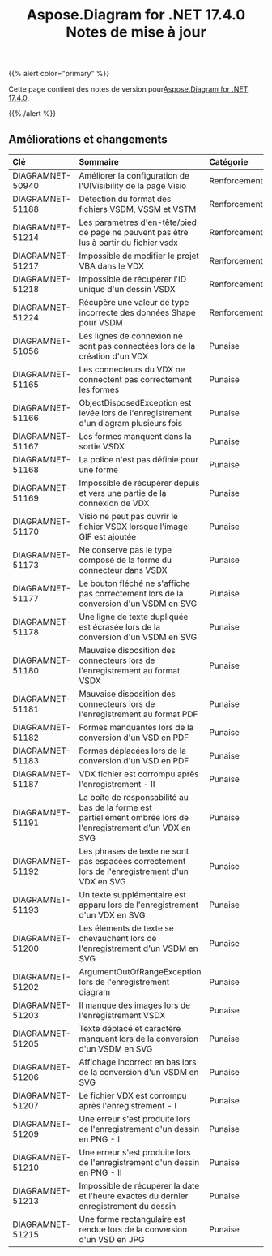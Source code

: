 ﻿---
title: Aspose.Diagram for .NET 17.4.0 Notes de mise à jour
type: docs
weight: 90
url: /fr/net/aspose-diagram-for-net-17-4-0-release-notes/
---
{{% alert color="primary" %}} 

 Cette page contient des notes de version pour[Aspose.Diagram for .NET 17.4.0](https://www.nuget.org/packages/Aspose.Diagram/17.4.0).

{{% /alert %}} 
## **Améliorations et changements**

|**Clé**|**Sommaire**|**Catégorie**|
|:- |:- |:- |
|DIAGRAMNET-50940|Améliorer la configuration de l'UIVisibility de la page Visio|Renforcement|
|DIAGRAMNET-51188|Détection du format des fichiers VSDM, VSSM et VSTM|Renforcement|
|DIAGRAMNET-51214|Les paramètres d'en-tête/pied de page ne peuvent pas être lus à partir du fichier vsdx|Renforcement|
|DIAGRAMNET-51217|Impossible de modifier le projet VBA dans le VDX|Renforcement|
|DIAGRAMNET-51218|Impossible de récupérer l'ID unique d'un dessin VSDX|Renforcement|
|DIAGRAMNET-51224|Récupère une valeur de type incorrecte des données Shape pour VSDM|Renforcement|
|DIAGRAMNET-51056|Les lignes de connexion ne sont pas connectées lors de la création d'un VDX|Punaise|
|DIAGRAMNET-51165|Les connecteurs du VDX ne connectent pas correctement les formes|Punaise|
|DIAGRAMNET-51166|ObjectDisposedException est levée lors de l'enregistrement d'un diagram plusieurs fois|Punaise|
|DIAGRAMNET-51167|Les formes manquent dans la sortie VSDX|Punaise|
|DIAGRAMNET-51168|La police n'est pas définie pour une forme|Punaise|
|DIAGRAMNET-51169|Impossible de récupérer depuis et vers une partie de la connexion de VDX|Punaise|
|DIAGRAMNET-51170|Visio ne peut pas ouvrir le fichier VSDX lorsque l'image GIF est ajoutée|Punaise|
|DIAGRAMNET-51173|Ne conserve pas le type composé de la forme du connecteur dans VSDX|Punaise|
|DIAGRAMNET-51177|Le bouton fléché ne s'affiche pas correctement lors de la conversion d'un VSDM en SVG|Punaise|
|DIAGRAMNET-51178|Une ligne de texte dupliquée est écrasée lors de la conversion d'un VSDM en SVG|Punaise|
|DIAGRAMNET-51180|Mauvaise disposition des connecteurs lors de l'enregistrement au format VSDX|Punaise|
|DIAGRAMNET-51181|Mauvaise disposition des connecteurs lors de l'enregistrement au format PDF|Punaise|
|DIAGRAMNET-51182|Formes manquantes lors de la conversion d'un VSD en PDF|Punaise|
|DIAGRAMNET-51183|Formes déplacées lors de la conversion d'un VSD en PDF|Punaise|
|DIAGRAMNET-51187|VDX fichier est corrompu après l'enregistrement - II|Punaise|
|DIAGRAMNET-51191|La boîte de responsabilité au bas de la forme est partiellement ombrée lors de l'enregistrement d'un VDX en SVG|Punaise|
|DIAGRAMNET-51192|Les phrases de texte ne sont pas espacées correctement lors de l'enregistrement d'un VDX en SVG|Punaise|
|DIAGRAMNET-51193|Un texte supplémentaire est apparu lors de l'enregistrement d'un VDX en SVG|Punaise|
|DIAGRAMNET-51200|Les éléments de texte se chevauchent lors de l'enregistrement d'un VSDM en SVG|Punaise|
|DIAGRAMNET-51202|ArgumentOutOfRangeException lors de l'enregistrement diagram|Punaise|
|DIAGRAMNET-51203|Il manque des images lors de l'enregistrement VSDX|Punaise|
|DIAGRAMNET-51205|Texte déplacé et caractère manquant lors de la conversion d'un VSDM en SVG|Punaise|
|DIAGRAMNET-51206|Affichage incorrect en bas lors de la conversion d'un VSDM en SVG|Punaise|
|DIAGRAMNET-51207|Le fichier VDX est corrompu après l'enregistrement - I|Punaise|
|DIAGRAMNET-51209|Une erreur s'est produite lors de l'enregistrement d'un dessin en PNG - I|Punaise|
|DIAGRAMNET-51210|Une erreur s'est produite lors de l'enregistrement d'un dessin en PNG - II|Punaise|
|DIAGRAMNET-51213|Impossible de récupérer la date et l'heure exactes du dernier enregistrement du dessin|Punaise|
|DIAGRAMNET-51215|Une forme rectangulaire est rendue lors de la conversion d'un VSD en JPG|Punaise|

